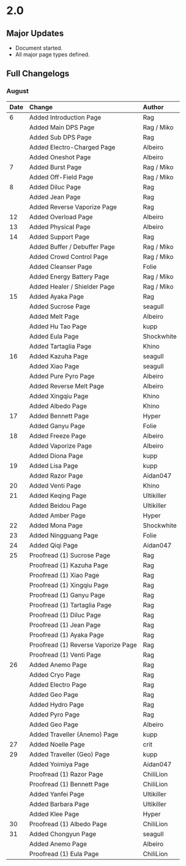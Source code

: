# 2.0

## Major Updates

* Document started.
* All major page types defined.

## Full Changelogs

### August

| Date | Change | Author |
| :--- | :--- | :--- |
| 6 | Added Introduction Page | Rag |
|  | Added Main DPS Page | Rag / Miko |
|  | Added Sub DPS Page | Rag |
|  | Added Electro-Charged Page | Albeiro |
|  | Added Oneshot Page | Albeiro |
| 7 | Added Burst Page | Rag / Miko |
|  | Added Off-Field Page | Rag / Miko |
| 8 | Added Diluc Page | Rag |
|  | Added Jean Page | Rag |
|  | Added Reverse Vaporize Page | Rag |
| 12 | Added Overload Page | Albeiro |
| 13 | Added Physical Page | Albeiro |
| 14 | Added Support Page | Rag |
|  | Added Buffer / Debuffer Page | Rag / Miko |
|  | Added Crowd Control Page | Rag / Miko |
|  | Added Cleanser Page | Folie |
|  | Added Energy Battery Page | Rag / Miko |
|  | Added Healer / Shielder Page | Rag / Miko |
| 15 | Added Ayaka Page | Rag |
|  | Added Sucrose Page | seagull |
|  | Added Melt Page | Albeiro |
|  | Added Hu Tao Page | kupp |
|  | Added Eula Page | Shockwhite |
|  | Added Tartaglia Page | Khino |
| 16 | Added Kazuha Page | seagull |
|  | Added Xiao Page | seagull |
|  | Added Pure Pyro Page | Albeiro |
|  | Added Reverse Melt Page | Albeiro |
|  | Added Xingqiu Page | Khino |
|  | Added Albedo Page | Khino |
| 17 | Added Bennett Page | Hyper |
|  | Added Ganyu Page | Folie |
| 18 | Added Freeze Page | Albeiro |
|  | Added Vaporize Page | Albeiro |
|  | Added Diona Page | kupp |
| 19 | Added Lisa Page | kupp |
|  | Added Razor Page | Aidan047 |
| 20 | Added Venti Page | Khino |
| 21 | Added Keqing Page | Ultikiller |
|  | Added Beidou Page | Ultikiller |
|  | Added Amber Page | Hyper |
| 22 | Added Mona Page | Shockwhite |
| 23 | Added Ningguang Page | Folie |
| 24 | Added Qiqi Page | Aidan047 |
| 25 | Proofread \(1\) Sucrose Page | Rag |
|  | Proofread \(1\) Kazuha Page | Rag |
|  | Proofread \(1\) Xiao Page | Rag |
|  | Proofread \(1\) Xingqiu Page | Rag |
|  | Proofread \(1\) Ganyu Page | Rag |
|  | Proofread \(1\) Tartaglia Page | Rag |
|  | Proofread \(1\) Diluc Page | Rag |
|  | Proofread \(1\) Jean Page | Rag |
|  | Proofread \(1\) Ayaka Page | Rag |
|  | Proofread \(1\) Reverse Vaporize Page | Rag |
|  | Proofread \(1\) Venti Page | Rag |
| 26 | Added Anemo Page | Rag |
|  | Added Cryo Page | Rag |
|  | Added Electro Page | Rag |
|  | Added Geo Page | Rag |
|  | Added Hydro Page | Rag |
|  | Added Pyro Page | Rag |
|  | Added Geo Page | Albeiro |
|  | Added Traveller \(Anemo\) Page | kupp |
| 27 | Added Noelle Page | crit |
| 29 | Added Traveller \(Geo\) Page | kupp |
|  | Added Yoimiya Page | Aidan047 |
|  | Proofread \(1\) Razor Page | ChiliLion |
|  | Proofread \(1\) Bennett Page | ChiliLion |
|  | Added Yanfei Page | Ultikiller |
|  | Added Barbara Page | Ultikiller |
|  | Added Klee Page | Hyper |
| 30 | Proofread \(1\) Albedo Page | ChiliLion |
| 31 | Added Chongyun Page | seagull |
|  | Added Anemo Page | Albeiro |
|  | Proofread \(1\) Eula Page | ChiliLion |

